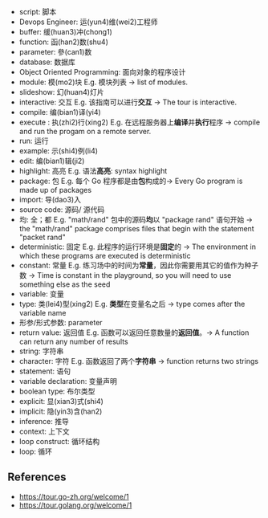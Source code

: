 - script: 脚本
- Devops Engineer: 运(yun4)维(wei2)工程师
- buffer: 缓(huan3)冲(chong1)
- function: 函(han2)数(shu4)
- parameter: 參(can1)数 
- database: 数据库
- Object Oriented Programming: 面向对象的程序设计
- module: 模(mo2)块
E.g. 模块列表 -> list of modules.
- slideshow: 幻(huan4)灯片
- interactive: 交互
E.g. 该指南可以进行**交互** -> The tour is interactive.
- compile: 编(bian1)译(yi4)
- execute : 执(zhi2)行(xing2)
E.g. 在远程服务器上**编译**并**执行**程序 -> compile and run the progam on a remote server.
- run: 运行
- example: 示(shi4)例(li4)
- edit: 编(bian1)辑(ji2)
- highlight: 高亮
E.g. 语法**高亮**: syntax highlight
- package: 包
E.g. 每个 Go 程序都是由**包**构成的-> Every Go program is made up of packages
- import: 导(dao3)入
- source code: 源码/ 源代码
- 均: 全；都
E.g. "math/rand" 包中的源码**均**以 "package rand" 语句开始 -> the "math/rand" package comprises files that begin with the statement "packet rand"
- deterministic: 固定
E.g. 此程序的运行环境是**固定**的 -> The environment in which these programs are executed is deterministic
- constant: 常量
E.g. 练习场中的时间为**常量**，因此你需要用其它的值作为种子数 -> Time is constant in the playground, so you will need to use something else as the seed
- variable: 变量
- type: 类(lei4)型(xing2)
E.g. **类型**在变量名之后 -> type comes after the variable name
- 形参/形式参数: parameter
- return value: 返回值
E.g. 函数可以返回任意数量的**返回值**。-> A function can return any number of results
- string: 字符串
- character: 字符
E.g. 函数返回了两个**字符串** -> function returns two strings
- statement: 语句
- variable declaration: 变量声明
- boolean type: 布尔类型
- explicit: 显(xian3)式(shi4)
- implicit: 隐(yin3)含(han2)
- inference: 推导
- context: 上下文
- loop construct: 循环结构
- loop: 循环


## References
- https://tour.go-zh.org/welcome/1
- https://tour.golang.org/welcome/1

